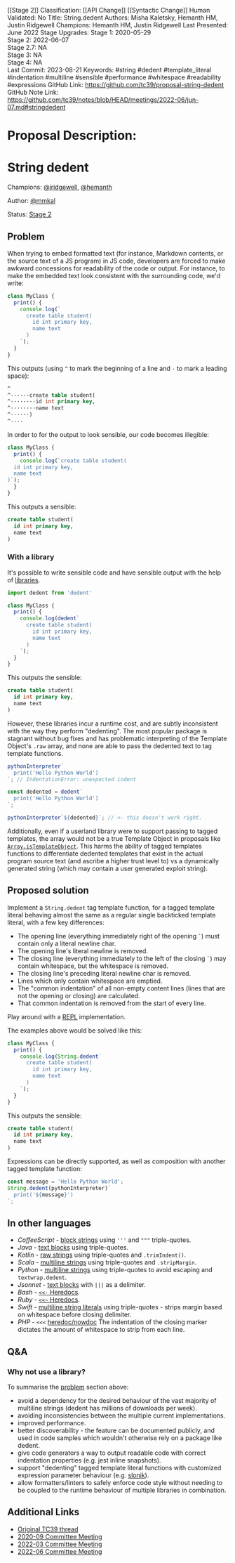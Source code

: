 [[Stage 2]]
Classification: [[API Change]] [[Syntactic Change]]
Human Validated: No
Title: String.dedent
Authors: Misha Kaletsky, Hemanth HM, Justin Ridgewell
Champions: Hemanth HM, Justin Ridgewell
Last Presented: June 2022
Stage Upgrades: 
Stage 1: 2020-05-29  
Stage 2: 2022-06-07  
Stage 2.7: NA  
Stage 3: NA  
Stage 4: NA  
Last Commit: 2023-08-21
Keywords: #string #dedent #template_literal #indentation #multiline #sensible #performance #whitespace #readability #expressions
GitHub Link: https://github.com/tc39/proposal-string-dedent
GitHub Note Link: https://github.com/tc39/notes/blob/HEAD/meetings/2022-06/jun-07.md#stringdedent

# Proposal Description:
# String dedent

Champions: [@jridgewell](https://github.com/jridgewell), [@hemanth](https://github.com/hemanth)

Author: [@mmkal](https://github.com/mmkal)

Status: [Stage 2](https://tc39.es/process-document/)

## Problem

When trying to embed formatted text (for instance, Markdown contents, or the
source text of a JS program) in JS code, developers are forced to make awkward
concessions for readability of the code or output. For instance, to make the
embedded text look consistent with the surrounding code, we'd write:

```javascript
class MyClass {
  print() {
    console.log(`
      create table student(
        id int primary key,
        name text
      )
    `);
  }
}
```

This outputs (using `^` to mark the beginning of a line and `·` to mark a leading space):

```sql
^
^······create table student(
^········id int primary key,
^········name text
^······)
^····
```

In order to for the output to look sensible, our code becomes illegible:

```javascript
class MyClass {
  print() {
    console.log(`create table student(
  id int primary key,
  name text
)`);
  }
}
```

This outputs a sensible:

```sql
create table student(
  id int primary key,
  name text
)
```

### With a library

It's possible to write sensible code and have sensible output with the help of
[libraries](https://www.npmjs.com/search?ranking=popularity&q=dedent). 

```javascript
import dedent from 'dedent'

class MyClass {
  print() {
    console.log(dedent`
      create table student(
        id int primary key,
        name text
      )
    `);
  }
}
```

This outputs the sensible:

```sql
create table student(
  id int primary key,
  name text
)
```

However, these libraries incur a runtime cost, and are subtly inconsistent with
the way they perform "dedenting". The most popular package is stagnant without
bug fixes and has problematic interpreting of the Template Object's `.raw`
array, and none are able to pass the dedented text to tag template functions.

```javascript
pythonInterpreter`
  print('Hello Python World')
`; // IndentationError: unexpected indent

const dedented = dedent`
  print('Hello Python World')
`;

pythonInterpreter`${dedented}`; // <- this doesn't work right.
```

Additionally, even if a userland library were to support passing to tagged
templates, the array would not be a true Template Object in proposals like
[`Array.isTemplateObject`](https://github.com/tc39/proposal-array-is-template-object).
This harms the ability of tagged templates functions to differentiate dedented
templates that exist in the actual program source text (and ascribe a higher
trust level to) vs a dynamically generated string (which may contain a user
generated exploit string).

## Proposed solution

Implement a `String.dedent` tag template function, for a tagged template
literal behaving almost the same as a regular single backticked template
literal, with a few key differences:

- The opening line (everything immediately right of the opening `` ` ``) must
  contain only a literal newline char.
- The opening line's literal newline is removed.
- The closing line (everything immediately to the left of the closing `` ` ``)
  may contain whitespace, but the whitespace is removed.
- The closing line's preceding literal newline char is removed.
- Lines which only contain whitespace are emptied.
- The "common indentation" of all non-empty content lines (lines that are not the
  opening or closing) are calculated.
- That common indentation is removed from the start of every line.

Play around with a [REPL](https://output.jsbin.com/wiwovot/quiet) implementation.

The examples above would be solved like this:

```javascript
class MyClass {
  print() {
    console.log(String.dedent`
      create table student(
        id int primary key,
        name text
      )
    `);
  }
}
```

This outputs the sensible:

```sql
create table student(
  id int primary key,
  name text
)
```

Expressions can be directly supported, as well as composition with
another tagged template function:

```javascript
const message = 'Hello Python World';
String.dedent(pythonInterpreter)`
  print('${message}')
`;
```

## In other languages

- *CoffeeScript* - [block strings](https://coffeescript.org/#strings) using `'''` and `"""` triple-quotes.
- *Java* - [text blocks](https://openjdk.java.net/jeps/378) using triple-quotes.
- *Kotlin* - [raw strings](https://kotlinlang.org/docs/strings.html#raw-strings) using triple-quotes and `.trimIndent()`.
- *Scala* - [multiline strings](https://docs.scala-lang.org/overviews/scala-book/two-notes-about-strings.html)
  using triple-quotes and `.stripMargin`.
- *Python* - [multiline strings](https://docs.python.org/3/library/textwrap.html) using triple-quotes
  to avoid escaping and `textwrap.dedent`.
- *Jsonnet* - [text blocks](https://jsonnet.org/learning/tutorial.html) with `|||` as a delimiter.
- *Bash* - [`<<-` Heredocs](https://pubs.opengroup.org/onlinepubs/9699919799/utilities/V3_chap02.html#tag_18_07_04).
- *Ruby* - [`<<~` Heredocs](https://www.rubyguides.com/2018/11/ruby-heredoc/).
- *Swift* - [multiline string literals](https://docs.swift.org/swift-book/LanguageGuide/StringsAndCharacters.html#ID286)
  using triple-quotes - strips margin based on whitespace before closing
  delimiter.
- _PHP_  - `<<<` [heredoc/nowdoc](https://wiki.php.net/rfc/flexible_heredoc_nowdoc_syntaxes#closing_marker_indentation)
  The indentation of the closing marker dictates the amount of whitespace to
  strip from each line.

## Q&A

### Why not use a library?

To summarise the [problem](#problem) section above:
- avoid a dependency for the  desired behaviour of the vast majority of
  multiline strings (dedent has millions of downloads per week).
- avoiding inconsistencies between the multiple current implementations.
- improved performance.
- better discoverability - the feature can be documented publicly, and used in
  code samples which wouldn't otherwise rely on a package like dedent.
- give code generators a way to output readable code with correct indentation
  properties (e.g. jest inline snapshots).
- support "dedenting" tagged template literal functions with customized
  expression parameter behaviour (e.g.  [slonik](https://npmjs.com/package/slonik)).
- allow formatters/linters to safely enforce code style without needing to be
  coupled to the runtime behaviour of multiple libraries in combination.


## Additional Links

- [Original TC39 thread](https://es.discourse.group/t/triple-backtick-template-literal-with-indentation-support/337)
- [2020-09 Committee Meeting](https://github.com/tc39/notes/blob/HEAD/meetings/2020-09/sept-23.md#stringdedent-for-stage-1)
- [2022-03 Committee Meeting](https://github.com/tc39/notes/blob/HEAD/meetings/2022-03/mar-30.md#stringdedent-status-update)
- [2022-06 Committee Meeting](https://github.com/tc39/notes/blob/main/meetings/2022-06/jun-07.md#stringdedent)
